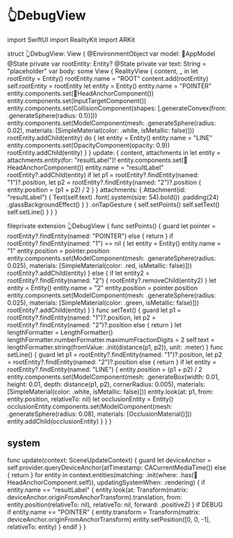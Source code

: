 # 👆DebugView

import SwiftUI
import RealityKit
import ARKit

struct 👆DebugView: View {
    @EnvironmentObject var model: 📱AppModel
    @State private var rootEntity: Entity?
    @State private var text: String = "placeholder"
    var body: some View {
        RealityView { content, _ in
            let rootEntity = Entity()
            rootEntity.name = "ROOT"
            content.add(rootEntity)
            self.rootEntity = rootEntity
            let entity = Entity()
            entity.name = "POINTER"
            entity.components.set(📍HeadAnchorComponent())
            entity.components.set(InputTargetComponent())
            entity.components.set(CollisionComponent(shapes: [.generateConvex(from: .generateSphere(radius: 0.1))]))
            entity.components.set(ModelComponent(mesh: .generateSphere(radius: 0.02),
                                                 materials: [SimpleMaterial(color: .white, isMetallic: false)]))
            rootEntity.addChild(entity)
            do {
                let entity = Entity()
                entity.name = "LINE"
                entity.components.set(OpacityComponent(opacity: 0.9))
                rootEntity.addChild(entity)
            }
        } update: { content, attachments in
            let entity = attachments.entity(for: "resultLabel")!
            entity.components.set(📍HeadAnchorComponent())
            entity.name = "resultLabel"
            rootEntity?.addChild(entity)
            if let p1 = rootEntity?.findEntity(named: "1")?.position,
               let p2 = rootEntity?.findEntity(named: "2")?.position {
                entity.position = (p1 + p2) / 2
            }
        } attachments: {
            Attachment(id: "resultLabel") {
                Text(self.text)
                    .font(.system(size: 54).bold())
                    .padding(24)
                    .glassBackgroundEffect()
            }
        }
        .onTapGesture {
            self.setPoints()
            self.setText()
            self.setLine()
        }
    }
}

fileprivate extension 👆DebugView {
    func setPoints() {
        guard let pointer = rootEntity?.findEntity(named: "POINTER") else { return }
        if rootEntity?.findEntity(named: "1") == nil {
            let entity = Entity()
            entity.name = "1"
            entity.position = pointer.position
            entity.components.set(ModelComponent(mesh: .generateSphere(radius: 0.025),
                                                 materials: [SimpleMaterial(color: .red, isMetallic: false)]))
            rootEntity?.addChild(entity)
        } else {
            if let entity2 = rootEntity?.findEntity(named: "2") {
                rootEntity?.removeChild(entity2)
            }
            let entity = Entity()
            entity.name = "2"
            entity.position = pointer.position
            entity.components.set(ModelComponent(mesh: .generateSphere(radius: 0.025),
                                                 materials: [SimpleMaterial(color: .green, isMetallic: false)]))
            rootEntity?.addChild(entity)
        }
    }
    func setText() {
        guard let p1 = rootEntity?.findEntity(named: "1")?.position,
              let p2 = rootEntity?.findEntity(named: "2")?.position else {
            return
        }
        let lengthFormatter = LengthFormatter()
        lengthFormatter.numberFormatter.maximumFractionDigits = 2
        self.text = lengthFormatter.string(fromValue: .init(distance(p1, p2)), unit: .meter)
    }
    func setLine() {
        guard let p1 = rootEntity?.findEntity(named: "1")?.position,
              let p2 = rootEntity?.findEntity(named: "2")?.position else {
            return
        }
        if let entity = rootEntity?.findEntity(named: "LINE") {
            entity.position = (p1 + p2) / 2
            entity.components.set(ModelComponent(mesh: .generateBox(width: 0.01,
                                                                    height: 0.01,
                                                                    depth: distance(p1, p2),
                                                                    cornerRadius: 0.005),
                                                 materials: [SimpleMaterial(color: .white, isMetallic: false)]))
            entity.look(at: p1,
                        from: entity.position,
                        relativeTo: nil)
            let occlusionEntity = Entity()
            occlusionEntity.components.set(ModelComponent(mesh: .generateSphere(radius: 0.08),
                                                          materials: [OcclusionMaterial()]))
            entity.addChild(occlusionEntity)
        }
    }
}

## system

func update(context: SceneUpdateContext) {
    guard let deviceAnchor = self.provider.queryDeviceAnchor(atTimestamp: CACurrentMediaTime()) else {
        return
    }
    for entity in context.entities(matching: .init(where: .has(📍HeadAnchorComponent.self)), 
                                   updatingSystemWhen: .rendering) {
        if entity.name == "resultLabel" {
            entity.look(at: Transform(matrix: deviceAnchor.originFromAnchorTransform).translation,
                        from: entity.position(relativeTo: nil),
                        relativeTo: nil,
                        forward: .positiveZ)
        }
if DEBUG
        if entity.name == "POINTER" {
            entity.transform = Transform(matrix: deviceAnchor.originFromAnchorTransform)
            entity.setPosition([0, 0, -1], relativeTo: entity)
        }
endif
    }
}
